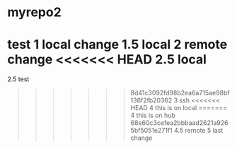 # myrepo2
test
1 local change
1.5 local
2 remote change
<<<<<<< HEAD
2.5 local
=======
2.5 test
>>>>>>> 8d41c3092fd98b2ea6a715ae98bf136f2fb20362
3 ssh
<<<<<<< HEAD
4 this is on local
=======
4 this is on hub
>>>>>>> 68e60c3cefea2bbbaad2621a9265bf5051e271f1
4.5 remote
5 last change
